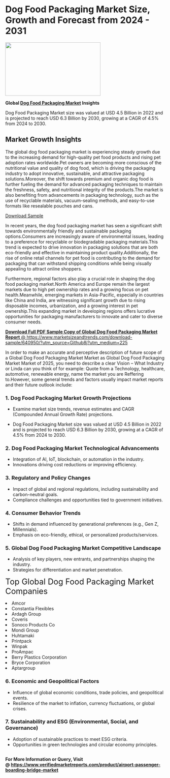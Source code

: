 <H1>Dog Food Packaging Market Size, Growth and Forecast from 2024 - 2031</H1><img class="aligncenter size-medium wp-image-584254" src="https://thirdeyenews.in/wp-content/uploads/2024/09/Global-Market-Research-300x168.jpeg" alt="" width="300" height="168" /><p><strong>Global&nbsp;<a href="https://www.marketsizeandtrends.com/download-sample/640950/?utm_source=Github8j?utm_medium=225">Dog Food Packaging Market</a> Insights</strong></p><p>Dog Food Packaging Market size was valued at USD 4.5 Billion in 2022 and is projected to reach USD 6.3 Billion by 2030, growing at a CAGR of 4.5% from 2024 to 2030.</p><p><h2>Market Growth Insights</h2> <p>The global dog food packaging market is experiencing steady growth due to the increasing demand for high-quality pet food products and rising pet adoption rates worldwide.Pet owners are becoming more conscious of the nutritional value and quality of dog food, which is driving the packaging industry to adopt innovative, sustainable, and attractive packaging solutions.Moreover, the shift towards premium and organic dog food is further fueling the demand for advanced packaging techniques to maintain the freshness, safety, and nutritional integrity of the products.The market is also benefiting from advancements in packaging technology, such as the use of recyclable materials, vacuum-sealing methods, and easy-to-use formats like resealable pouches and cans.</p> <p><a href="download_sample_link">Download Sample</a></p> <p>In recent years, the dog food packaging market has seen a significant shift towards environmentally friendly and sustainable packaging options.Consumers are increasingly aware of environmental issues, leading to a preference for recyclable or biodegradable packaging materials.This trend is expected to drive innovation in packaging solutions that are both eco-friendly and effective in maintaining product quality.Additionally, the rise of online retail channels for pet food is contributing to the demand for packaging that can withstand shipping conditions while being visually appealing to attract online shoppers.</p> <p>Furthermore, regional factors also play a crucial role in shaping the dog food packaging market.North America and Europe remain the largest markets due to high pet ownership rates and a growing focus on pet health.Meanwhile, emerging markets in Asia-Pacific, especially in countries like China and India, are witnessing significant growth due to rising disposable incomes, urbanization, and a growing interest in pet ownership.This expanding market in developing regions offers lucrative opportunities for packaging manufacturers to innovate and cater to diverse consumer needs.</p> <p><a href="get_more_link"></p><p><span class=""><strong>Download Full PDF Sample Copy of Global Dog Food Packaging Market Report</strong> @ <a href="https://www.marketsizeandtrends.com/download-sample/640950/?utm_source=Github8j?utm_medium=225" target="_blank">https://www.marketsizeandtrends.com/download-sample/640950/?utm_source=Github8j?utm_medium=225</a></span></p><p>In order to make an accurate and perceptive description of future scope of a Global&nbsp;Dog Food Packaging Market Market as Global&nbsp;Dog Food Packaging Market Market of 2025, you need to describe a clear Vision &ndash; What Industry or Linda can you think of for example: Quote from a Technology, healthcare, automotive, renewable energy, name the market you are Reffering to.However, some general trends and factors usually impact market reports and their future outlook include:</p><h3>1.&nbsp;<strong>Dog Food Packaging Market Growth Projections</strong></h3><ul><li>Examine market size trends, revenue estimates and CAGR (Compounded Annual Growth Rate) projections.</li><li><p>Dog Food Packaging Market size was valued at USD 4.5 Billion in 2022 and is projected to reach USD 6.3 Billion by 2030, growing at a CAGR of 4.5% from 2024 to 2030.</p></li></ul><h3>2.&nbsp;<strong>Dog Food Packaging Market Technological Advancements</strong></h3><ul><li>Integration of AI, IoT, blockchain, or automation in the industry.</li><li>Innovations driving cost reductions or improving efficiency.</li></ul><h3>3.&nbsp;<strong>Regulatory and Policy Changes</strong></h3><ul><li>Impact of global and regional regulations, including sustainability and carbon-neutral goals.</li><li>Compliance challenges and opportunities tied to government initiatives.</li></ul><h3>4.&nbsp;<strong>Consumer Behavior Trends</strong></h3><ul><li>Shifts in demand influenced by generational preferences (e.g., Gen Z, Millennials).</li><li>Emphasis on eco-friendly, ethical, or personalized products/services.</li></ul><h3>5.&nbsp;<strong>Global Dog Food Packaging Market Competitive Landscape</strong></h3><ul><li>Analysis of key players, new entrants, and partnerships shaping the industry.</li><li>Strategies for differentiation and market penetration.</li></ul><p data-pm-slice="1 1 []"><span style="color: inherit; font-family: inherit; font-size: 25px;">Top Global Dog Food Packaging Market Companies</span></p><div class="" data-test-id=""><p><li>Amcor</li><li> Constantia Flexibles</li><li> Ardagh Group</li><li> Coveris</li><li> Sonoco Products Co</li><li> Mondi Group</li><li> Huhtamaki</li><li> Printpack</li><li> Winpak</li><li> ProAmpac</li><li> Berry Plastics Corporation</li><li> Bryce Corporation</li><li> Aptargroup</li></p></div><h3>6.&nbsp;<strong>Economic and Geopolitical Factors</strong></h3><ul><li>Influence of global economic conditions, trade policies, and geopolitical events.</li><li>Resilience of the market to inflation, currency fluctuations, or global crises.</li></ul><h3>7.&nbsp;<strong>Sustainability and ESG (Environmental, Social, and Governance)</strong></h3><ul><li>Adoption of sustainable practices to meet ESG criteria.</li><li>Opportunities in green technologies and circular economy principles.</li></ul><h2><strong style="font-size: 14px;">For More Information or Query, Visit @&nbsp;</strong><a style="background-color: #ffffff; font-size: 14px;" href="https://www.marketsizeandtrends.com/report/dog-food-packaging-market/" target="_blank">https://www.verifiedmarketreports.com/product/airport-passenger-boarding-bridge-market</a></h2>